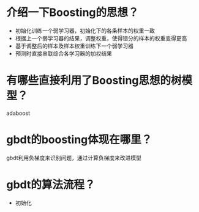 # 介绍一下Boosting的思想？
- 初始化训练一个弱学习器，初始化下的各条样本的权重一致
- 根据上一个弱学习器的结果，调整权重，使得错分的样本的权重变得更高
- 基于调整后的样本及样本权重训练下一个弱学习器
- 预测时直接串联综合各学习器的加权结果

# 有哪些直接利用了Boosting思想的树模型？
adaboost

# gbdt的boosting体现在哪里？

gbdt利用负梯度来识别问题，通过计算负梯度来改进模型

# gbdt的算法流程？
- 初始化
